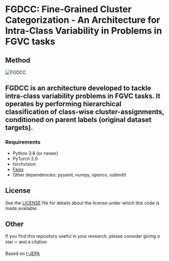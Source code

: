 # FGDCC: Fine-Grained Cluster Categorization - An Architecture for Intra-Class Variability in Problems in FGVC tasks

## Method

![FGDCC](https://github.com/FalsoMoralista/FGDCC/blob/main/util/images/FGDCC.png)

FGDCC is an architecture developed to tackle intra-class variability problems in FGVC tasks. It operates by performing hierarchical classification of class-wise cluster-assignments, conditioned on parent labels (original dataset targets). 
---

### Requirements
* Python 3.8 (or newer)
* PyTorch 2.0
* torchvision
* [Faiss](https://github.com/facebookresearch/faiss)
* Other dependencies: pyyaml, numpy, opencv, submitit

## License
See the [LICENSE](./LICENSE) file for details about the license under which this code is made available.

## Other
If you find this repository useful in your research, please consider giving a star :star: and a citation

Based on [I-JEPA](https://github.com/facebookresearch/ijepa)
